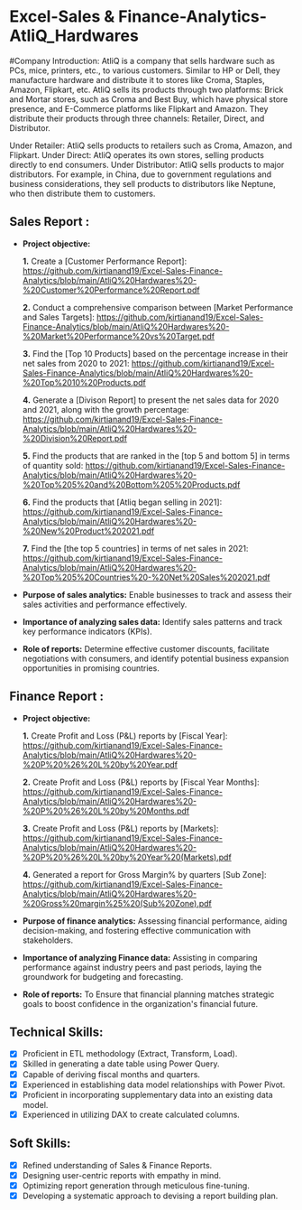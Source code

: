 # Excel-Sales & Finance-Analytics-AtliQ_Hardwares

#Company Introduction: 
AtliQ is a company that sells hardware such as PCs, mice, printers, etc., to various customers. Similar to HP or Dell, they manufacture hardware and distribute it to stores like Croma, Staples, Amazon, Flipkart, etc. AtliQ sells its products through two platforms: Brick and Mortar stores, such as Croma and Best Buy, which have physical store presence, and E-Commerce platforms like Flipkart and Amazon. They distribute their products through three channels: Retailer, Direct, and Distributor.

Under Retailer: AtliQ sells products to retailers such as Croma, Amazon, and Flipkart.
Under Direct: AtliQ operates its own stores, selling products directly to end consumers.
Under Distributor: AtliQ sells products to major distributors. For example, in China, due to government regulations and business considerations, they sell products to distributors like Neptune, who then distribute them to customers.

## Sales Report :

- **Project objective:** 

    **1.** Create a [Customer Performance Report]: https://github.com/kirtianand19/Excel-Sales-Finance-Analytics/blob/main/AtliQ%20Hardwares%20-%20Customer%20Performance%20Report.pdf

    **2.** Conduct a comprehensive comparison between [Market Performance and Sales Targets]: https://github.com/kirtianand19/Excel-Sales-Finance-Analytics/blob/main/AtliQ%20Hardwares%20-%20Market%20Performance%20vs%20Target.pdf
  
    **3.** Find the [Top 10 Products] based on the percentage increase in their net sales from 2020 to 2021: https://github.com/kirtianand19/Excel-Sales-Finance-Analytics/blob/main/AtliQ%20Hardwares%20-%20Top%2010%20Products.pdf

    **4.** Generate a [Divison Report] to present the net sales data for 2020 and 2021, along with the growth percentage: https://github.com/kirtianand19/Excel-Sales-Finance-Analytics/blob/main/AtliQ%20Hardwares%20-%20Division%20Report.pdf
  
    **5.** Find the products that are ranked in the [top 5 and bottom 5] in terms of quantity sold: https://github.com/kirtianand19/Excel-Sales-Finance-Analytics/blob/main/AtliQ%20Hardwares%20-%20Top%205%20and%20Bottom%205%20Products.pdf

    **6.** Find the products that [Atliq began selling in 2021]: https://github.com/kirtianand19/Excel-Sales-Finance-Analytics/blob/main/AtliQ%20Hardwares%20-%20New%20Product%202021.pdf

    **7.** Find the [the top 5 countries] in terms of net sales in 2021: https://github.com/kirtianand19/Excel-Sales-Finance-Analytics/blob/main/AtliQ%20Hardwares%20-%20Top%205%20Countries%20-%20Net%20Sales%202021.pdf

- **Purpose of sales analytics:** Enable businesses to track and assess their sales activities and performance effectively.

- **Importance of analyzing sales data:** Identify sales patterns and track key performance indicators (KPIs).

- **Role of reports:** Determine effective customer discounts, facilitate negotiations with consumers, and identify potential business expansion opportunities in promising countries.


## Finance Report :

- **Project objective:** 

    **1.** Create Profit and Loss (P&L) reports by [Fiscal Year]: https://github.com/kirtianand19/Excel-Sales-Finance-Analytics/blob/main/AtliQ%20Hardwares%20-%20P%20%26%20L%20by%20Year.pdf
  
    **2.** Create Profit and Loss (P&L) reports by [Fiscal Year Months]: https://github.com/kirtianand19/Excel-Sales-Finance-Analytics/blob/main/AtliQ%20Hardwares%20-%20P%20%26%20L%20by%20Months.pdf

    **3.** Create Profit and Loss (P&L) reports by [Markets]: https://github.com/kirtianand19/Excel-Sales-Finance-Analytics/blob/main/AtliQ%20Hardwares%20-%20P%20%26%20L%20by%20Year%20(Markets).pdf

    **4.** Generated a report for Gross Margin% by quarters [Sub Zone]: https://github.com/kirtianand19/Excel-Sales-Finance-Analytics/blob/main/AtliQ%20Hardwares%20-%20Gross%20margin%25%20(Sub%20Zone).pdf

- **Purpose of finance analytics:** Assessing financial performance, aiding decision-making, and fostering effective communication with stakeholders.

- **Importance of analyzing Finance data:** Assisting in comparing performance against industry peers and past periods, laying the groundwork for budgeting and forecasting.

- **Role of reports:** To Ensure that financial planning matches strategic goals to boost confidence in the organization's financial future.

## Technical Skills:
- [x]	Proficient in ETL methodology (Extract, Transform, Load).
- [x]	Skilled in generating a date table using Power Query.
- [x]	Capable of deriving fiscal months and quarters.
- [x]	Experienced in establishing data model relationships with Power Pivot.
- [x]	Proficient in incorporating supplementary data into an existing data model.
- [x]	Experienced in utilizing DAX to create calculated columns.

## Soft Skills:
- [x]	Refined understanding of Sales & Finance Reports.
- [x]	Designing user-centric reports with empathy in mind.
- [x]	Optimizing report generation through meticulous fine-tuning.
- [x]	Developing a systematic approach to devising a report building plan.
